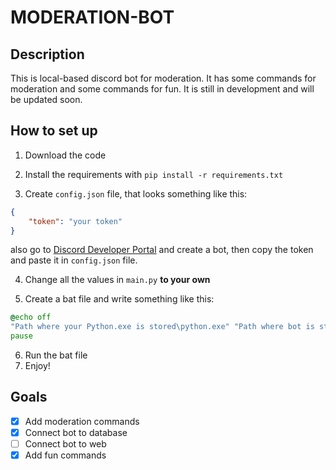 # MODERATION-BOT

## Description
This is local-based discord bot for moderation. It has some commands for moderation and some commands for fun. It is still in development and will be updated soon.

## How to set up
1. Download the code

2. Install the requirements with ```pip install -r requirements.txt```

3. Create ```config.json``` file, that looks something like this:
```json
{
    "token": "your token"
}
```
also go to [Discord Developer Portal](https://discord.com/developers/applications) and create a bot, then copy the token and paste it in ```config.json``` file.

4. Change all the values in ```main.py``` **to your own**

5. Create a bat file and write something like this:
```bat
@echo off
"Path where your Python.exe is stored\python.exe" "Path where bot is stored\main.py"
pause
```
6. Run the bat file
7. Enjoy!

## Goals
- [x] Add moderation commands
- [x] Connect bot to database
- [ ] Connect bot to web
- [x] Add fun commands